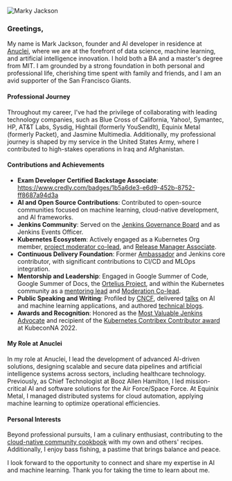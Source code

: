 ![Marky Jackson](https://i.ibb.co/zPzLYSB/IMG-0669.jpg)

### Greetings,

My name is Mark Jackson, founder and AI developer in residence at [Anuclei](https://anuclei.com), where we are at the forefront of data science, machine learning, and artificial intelligence innovation. I hold both a BA and a master's degree from MIT. I am grounded by a strong foundation in both personal and professional life, cherishing time spent with family and friends, and I am an avid supporter of the San Francisco Giants.

#### Professional Journey

Throughout my career, I've had the privilege of collaborating with leading technology companies, such as Blue Cross of California, Yahoo!, Symantec, HP, AT&T Labs, Sysdig, Hightail (formerly YouSendIt), Equinix Metal (formerly Packet), and Jasmine Multimedia. Additionally, my professional journey is shaped by my service in the United States Army, where I contributed to high-stakes operations in Iraq and Afghanistan.

#### Contributions and Achievements

- **Exam Developer Certified Backstage Associate**: https://www.credly.com/badges/1b5a6de3-e6d9-452b-8752-ff8687a94d3a
- **AI and Open Source Contributions**: Contributed to open-source communities focused on machine learning, cloud-native development, and AI frameworks.
- **Jenkins Community**: Served on the [Jenkins Governance Board](https://groups.google.com/g/jenkinsci-dev/c/JusGlXCwbx0/m/2yHT3BFcAAAJ) and as Jenkins Events Officer.
- **Kubernetes Ecosystem**: Actively engaged as a Kubernetes Org member, [project moderator co-lead](https://github.com/kubernetes/community/pull/5783#issuecomment-841935980), and [Release Manager Associate](https://github.com/markyjackson-taulia/sig-release/blob/master/release-managers.md).
- **Continuous Delivery Foundation**: Former [Ambassador](https://cd.foundation/ambassador-program-overview-application/community-ambassador-cohort20/) and Jenkins core contributor, with significant contributions to CI/CD and MLOps integration.
- **Mentorship and Leadership**: Engaged in Google Summer of Code, Google Summer of Docs, the [Ortelius Project](https://ortelius.io), and within the Kubernetes community as a [mentoring lead](https://github.com/kubernetes/community/blob/master/mentoring/OWNERS#L6) and [Moderation Co-lead](https://github.com/kubernetes/community/blob/master/communication/moderators.md).
- **Public Speaking and Writing**: Profiled by [CNCF](https://www.cncf.io/blog/2020/02/18/why-i-contribute-to-the-open-source-community-and-you-should-too/), delivered [talks](https://www.youtube.com/watch?v=h4hKSXjCqyI) on AI and machine learning applications, and authored [technical blogs](https://cd.foundation/blog/2020/05/29/mlops-an-introduction/).
- **Awards and Recognition**: Honored as the [Most Valuable Jenkins Advocate](https://www.businesswire.com/news/home/20200924005128/en/DevOps-World-2020-Award-Winners-Announced) and recipient of the [Kubernetes Contribex Contributor award](https://www.kubernetes.dev/community/awards/2022/#contributor-experience) at KubeconNA 2022.

#### My Role at Anuclei

In my role at Anuclei, I lead the development of advanced AI-driven solutions, designing scalable and secure data pipelines and artificial intelligence systems across sectors, including healthcare technology. Previously, as Chief Technologist at Booz Allen Hamilton, I led mission-critical AI and software solutions for the Air Force/Space Force. At Equinix Metal, I managed distributed systems for cloud automation, applying machine learning to optimize operational efficiencies.

#### Personal Interests

Beyond professional pursuits, I am a culinary enthusiast, contributing to the [cloud-native community cookbook](https://github.com/cncf/cloud-native-community-cookbook) with my own and others' recipes. Additionally, I enjoy bass fishing, a pastime that brings balance and peace.

I look forward to the opportunity to connect and share my expertise in AI and machine learning. Thank you for taking the time to learn about me.
